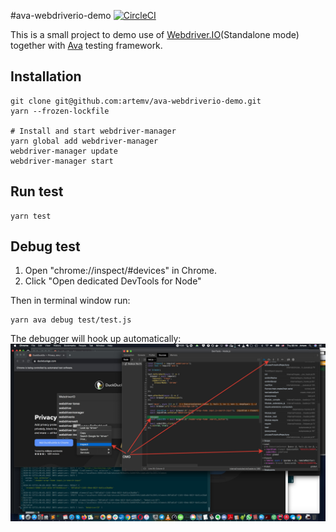 #ava-webdriverio-demo
[![CircleCI](https://circleci.com/gh/artemv/ava-webdriverio-demo.svg?style=svg)](https://circleci.com/gh/artemv/ava-webdriverio-demo)

This is a small project to demo use of [Webdriver.IO](https://webdriver.io)(Standalone mode) together with [Ava](https://github.com/avajs/ava) testing framework.

## Installation
```
git clone git@github.com:artemv/ava-webdriverio-demo.git
yarn --frozen-lockfile

# Install and start webdriver-manager
yarn global add webdriver-manager
webdriver-manager update
webdriver-manager start
```

## Run test
```
yarn test
```

## Debug test

1) Open "chrome://inspect/#devices" in Chrome.
1) Click "Open dedicated DevTools for Node"

Then in terminal window run:
```
yarn ava debug test/test.js
```
The debugger will hook up automatically:
![Debugging screenshot](docs/2020-01-23_00-14-47.jpg "Debugging screenshot")
